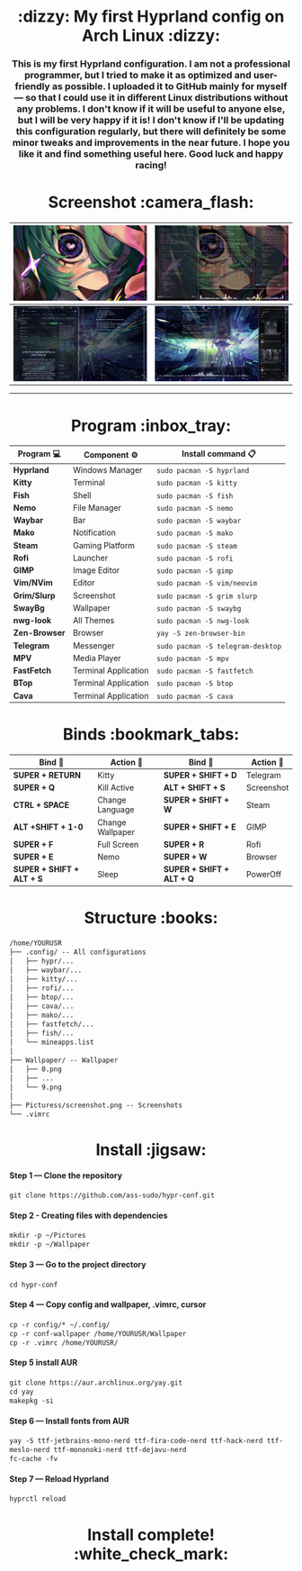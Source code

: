 <h1 align="center">:dizzy: My first Hyprland config on Arch Linux :dizzy:</h1>

<h3 align="center">This is my first Hyprland configuration. I am not a professional programmer, but I tried to make it as optimized and user-friendly as possible. I uploaded it to GitHub mainly for myself — so that I could use it in different Linux distributions without any problems. I don't know if it will be useful to anyone else, but I will be very happy if it is! I don't know if I'll be updating this configuration regularly, but there will definitely be some minor tweaks and improvements in the near future. I hope you like it and find something useful here. Good luck and happy racing!
</h3>




<h1 align="center">Screenshot :camera_flash:</h1>

| ![1](screenshot/1.png) | ![2](screenshot/2.png) |
|:------------------------:|:------------------------:|
| ![3](screenshot/3.png) | ![4](screenshot/4.png) |

____

<h1 align="center">Program :inbox_tray:</h1>

<div align="center">

| Program :computer: | Component :gear: | Install command  :clipboard:     |
|----------------|---------------------|-----------------------------------|
| **Hyprland**   | Windows Manager     | `sudo pacman -S hyprland`         |
| **Kitty**      | Terminal            | `sudo pacman -S kitty`            |
| **Fish**       | Shell               | `sudo pacman -S fish`             | 
| **Nemo**       | File Manager        | `sudo pacman -S nemo`             |
| **Waybar**     | Bar                 | `sudo pacman -S waybar`           |
| **Mako**       | Notification        | `sudo pacman -S mako`             |
| **Steam**      | Gaming Platform     | `sudo pacman -S steam`            |
| **Rofi**       | Launcher            | `sudo pacman -S rofi`             |
| **GIMP**       | Image Editor        | `sudo pacman -S gimp`             |
| **Vim/NVim**   | Editor              | `sudo pacman -S vim/neovim`       |
| **Grim/Slurp** | Screenshot          | `sudo pacman -S grim slurp`       |
| **SwayBg**     | Wallpaper           | `sudo pacman -S swaybg`           |
| **nwg-look**   | All Themes          | `sudo pacman -S nwg-look`         |
| **Zen-Browser**| Browser             | `yay -S zen-browser-bin`          |
| **Telegram**   | Messenger           | `sudo pacman -S telegram-desktop` |
| **MPV**        | Media Player        | `sudo pacman -S mpv`              |
| **FastFetch**  | Terminal Application| `sudo pacman -S fastfetch`        |
| **BTop**       | Terminal Application| `sudo pacman -S btop`             |
| **Cava**       | Terminal Application| `sudo pacman -S cava`             |

</div>

<h1 align="center">Binds :bookmark_tabs:</h1>

<div align="center">

| Bind :rocket:                | Action :card_index: | Bind :rocket:             | Action :card_index: |
|------------------------------|-------------------|-----------------------------|--------------------|
| **SUPER + RETURN**           | Kitty             | **SUPER + SHIFT + D**       | Telegram           |
| **SUPER + Q**                | Kill Active       | **ALT + SHIFT + S**         | Screenshot         |
| **CTRL + SPACE**             | Change Language   | **SUPER + SHIFT + W**       | Steam              |
| **ALT +SHIFT + 1-0**         | Change Wallpaper  | **SUPER + SHIFT + E**       | GIMP               |
| **SUPER + F**                | Full Screen       | **SUPER + R**               | Rofi               |
| **SUPER + E**                | Nemo              | **SUPER + W**               | Browser            |
| **SUPER + SHIFT + ALT + S**  | Sleep             | **SUPER + SHIFT + ALT + Q** | PowerOff           |

<h1 align="center">Structure :books:</h1>

<div align="left">

```
/home/YOURUSR 
├── .config/ -- All configurations
│   ├── hypr/...
│   ├── waybar/...
│   ├── kitty/...
│   ├── rofi/...
│   ├── btop/...
│   ├── cava/...
│   ├── mako/...
│   ├── fastfetch/...
│   ├── fish/...
│   └── mineapps.list
│
├── Wallpaper/ -- Wallpaper
│   ├── 0.png
│   ├── ...
│   └── 9.png
│
├── Picturess/screenshot.png -- Screenshots
└── .vimrc
```

</div>

<h1 align="center">Install :jigsaw:</h1>

<div align="left">

#### Step 1 — Clone the repository
```
git clone https://github.com/ass-sudo/hypr-conf.git
```
#### Step 2 - Creating files with dependencies
```
mkdir -p ~/Pictures
mkdir -p ~/Wallpaper
```

#### Step 3 — Go to the project directory
```
cd hypr-conf
```

#### Step 4 — Copy config and wallpaper, .vimrc, cursor
```
cp -r config/* ~/.config/
cp -r conf-wallpaper /home/YOURUSR/Wallpaper
cp -r .vimrc /home/YOURUSR/
```

#### Step 5 install AUR
```
git clone https://aur.archlinux.org/yay.git
cd yay
makepkg -si
```

#### Step 6 — Install fonts from AUR
```
yay -S ttf-jetbrains-mono-nerd ttf-fira-code-nerd ttf-hack-nerd ttf-meslo-nerd ttf-mononoki-nerd ttf-dejavu-nerd
fc-cache -fv
```

#### Step 7 — Reload Hyprland
```
hyprctl reload
```
<h1 align="center">Install complete! :white_check_mark:</h1>
